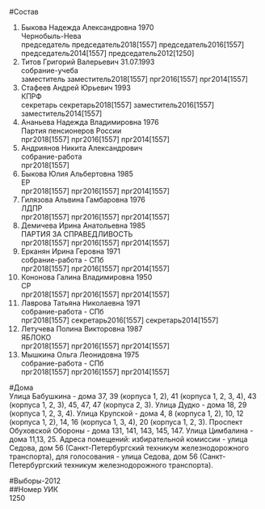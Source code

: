 #Состав  
1. Быкова Надежда Александровна 1970  
    Чернобыль-Нева  
    председатель председатель2018[1557] председатель2016[1557] председатель2014[1557] председатель2012[1250]  
2. Титов Григорий Валерьевич 31.07.1993  
    собрание-учеба  
    заместитель заместитель2018[1557] прг2016[1557] прг2014[1557]  
3. Стафеев Андрей Юрьевич 1993  
    КПРФ  
    секретарь секретарь2018[1557] заместитель2016[1557] заместитель2014[1557]  
4. Ананьева Надежда Владимировна 1976  
    Партия пенсионеров России  
    прг2018[1557] прг2016[1557] прг2014[1557]  
5. Андриянов Никита Александрович  
    собрание-работа  
    прг2018[1557]  
6. Быкова Юлия Альбертовна 1985  
    ЕР  
    прг2018[1557] прг2016[1557] прг2014[1557]  
7. Гилязова Альвина Гамбаровна 1976  
    ЛДПР  
    прг2018[1557] прг2016[1557] прг2014[1557]  
8. Демичева Ирина Анатольевна 1985  
    ПАРТИЯ ЗА СПРАВЕДЛИВОСТЬ  
    прг2018[1557] прг2016[1557] прг2014[1557]  
9. Ерканян Ирина Геровна 1971  
    собрание-работа - СПб  
    прг2018[1557] прг2016[1557] прг2014[1557]  
10. Кононова Галина Владимировна 1950  
    СР  
    прг2018[1557] прг2016[1557] прг2014[1557]  
11. Лаврова Татьяна Николаевна 1971  
    собрание-работа - СПб  
    прг2018[1557] секретарь2016[1557] секретарь2014[1557]  
12. Летучева Полина Викторовна 1987  
    ЯБЛОКО  
    прг2018[1557] прг2016[1557] прг2014[1557]  
13. Мышкина Ольга Леонидовна 1975  
    собрание-работа - СПб  
    прг2018[1557] прг2016[1557] прг2014[1557]  
  
#Дома  
Улица Бабушкина - дома 37, 39 (корпуса 1, 2), 41 (корпуса 1, 2, 3, 4), 43 (корпуса 1, 2, 3), 45, 47, 47 (корпуса 2, 3). Улица Дудко - дома 18, 29 (корпуса 1, 2, 3, 4). Улица Крупской - дома 4, 8 (корпуса 1, 2), 10, 12 (корпуса 1, 2), 14, 16 (корпуса 1, 3, 4), 20 (корпуса 1, 2, 3). Проспект Обуховской Обороны - дома  131, 141, 143, 145, 147. Улица Цимбалина - дома 11,13, 25. Адреса помещений: избирательной комиссии - улица Седова, дом 56 (Санкт-Петербургский техникум железнодорожного транспорта), для голосования - улица Седова, дом 56 (Санкт-Петербургский техникум железнодорожного транспорта).  
  
#Выборы-2012  
##Номер УИК  
1250  
